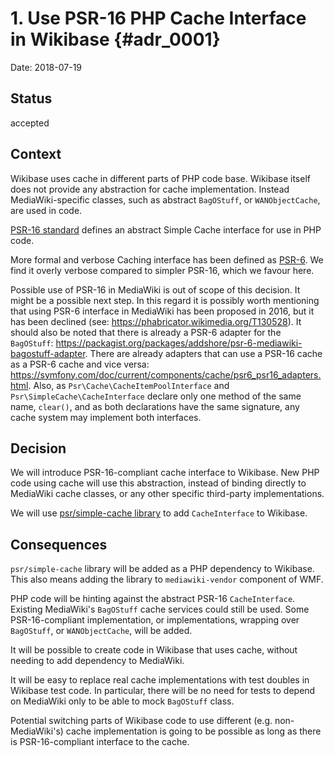 # 1. Use PSR-16 PHP Cache Interface in Wikibase {#adr_0001}

Date: 2018-07-19

## Status

accepted

## Context

Wikibase uses cache in different parts of PHP code base. Wikibase itself does not provide any abstraction for cache implementation. Instead MediaWiki-specific classes, such as abstract `BagOStuff`, or `WANObjectCache`, are used in code.

[PSR-16 standard](https://www.php-fig.org/psr/psr-16/) defines an abstract Simple Cache interface for use in PHP code.

More formal and verbose Caching interface has been defined as [PSR-6](https://www.php-fig.org/psr/psr-6/). We find it overly verbose compared to simpler PSR-16, which we favour here.

Possible use of PSR-16 in MediaWiki is out of scope of this decision. It might be a possible next step. In this regard it is possibly worth mentioning that using PSR-6 interface in MediaWiki has been proposed in 2016, but it has been declined (see: https://phabricator.wikimedia.org/T130528). It should also be noted that there is already a PSR-6 adapter for the `BagOStuff`: https://packagist.org/packages/addshore/psr-6-mediawiki-bagostuff-adapter. There are already adapters that can use a PSR-16 cache as a PSR-6 cache and vice versa: https://symfony.com/doc/current/components/cache/psr6_psr16_adapters.html. Also, as `Psr\Cache\CacheItemPoolInterface` and `Psr\SimpleCache\CacheInterface` declare only one method of the same name, `clear()`, and as both declarations have the same signature, any cache system may implement both interfaces.

## Decision

We will introduce PSR-16-compliant cache interface to Wikibase. New PHP code using cache will use this abstraction, instead of binding directly to MediaWiki cache classes, or any other specific third-party implementations.

We will use [psr/simple-cache library](https://packagist.org/packages/psr/simple-cache) to add `CacheInterface` to Wikibase.

## Consequences

`psr/simple-cache` library will be added as a PHP dependency to Wikibase. This also means adding the library to `mediawiki-vendor` component of WMF.

PHP code will be hinting against the abstract PSR-16 `CacheInterface`. Existing MediaWiki's `BagOStuff` cache services could still be used. Some PSR-16-compliant implementation, or implementations, wrapping over `BagOStuff`, or `WANObjectCache`, will be added.

It will be possible to create code in Wikibase that uses cache, without needing to add dependency to MediaWiki.

It will be easy to replace real cache implementations with test doubles in Wikibase test code. In particular, there will be no need for tests to depend on MediaWiki only to be able to mock `BagOStuff` class.

Potential switching parts of Wikibase code to use different (e.g. non-MediaWiki's) cache implementation is going to be possible as long as there is PSR-16-compliant interface to the cache.
